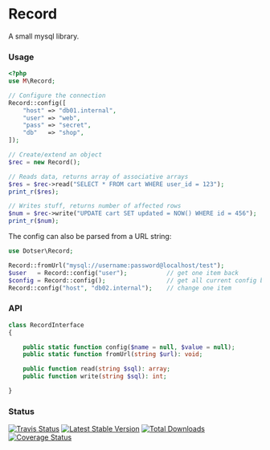 # Record

A small mysql library.


### Usage

```php
<?php
use M\Record;

// Configure the connection
Record::config([
    "host" => "db01.internal",
    "user" => "web",
    "pass" => "secret",
    "db"   => "shop",
]);

// Create/extend an object
$rec = new Record();

// Reads data, returns array of associative arrays
$res = $rec->read("SELECT * FROM cart WHERE user_id = 123");
print_r($res);

// Writes stuff, returns number of affected rows
$num = $rec->write("UPDATE cart SET updated = NOW() WHERE id = 456");
print_r($num);
```

The config can also be parsed from a URL string:

```php
use Dotser\Record;

Record::fromUrl("mysql://username:password@localhost/test");
$user   = Record::config("user");           // get one item back
$config = Record::config();                 // get all current config back
Record::config("host", "db02.internal");    // change one item
```

### API

```php
class RecordInterface
{

    public static function config($name = null, $value = null);
    public static function fromUrl(string $url): void;

    public function read(string $sql): array;
    public function write(string $sql): int;

}
```


### Status

[![Travis Status](https://api.travis-ci.org/dotser/record.svg?branch=master)](https://travis-ci.org/dotser/record)
[![Latest Stable Version](https://poser.pugx.org/dotser/record/v/stable)](https://packagist.org/packages/dotser/record)
[![Total Downloads](https://poser.pugx.org/dotser/record/downloads)](https://packagist.org/packages/dotser/record)
[![Coverage Status](https://coveralls.io/repos/github/dotser/record/badge.svg?branch=master)](https://coveralls.io/github/dotser/record?branch=master)
